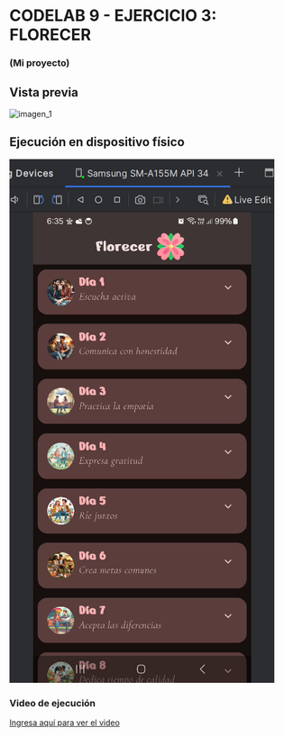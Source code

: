 # CODELAB 9 - EJERCICIO 3: FLORECER
### (Mi proyecto)

## Vista previa
![imagen_1](vista_previa_1.png)

## Ejecución en dispositivo físico
![imagen_2](vista_ejecucion.png)

### Video de ejecución
[Ingresa aquí para ver el video](https://photos.app.goo.gl/NpQZcCtqLUJeygq18)
